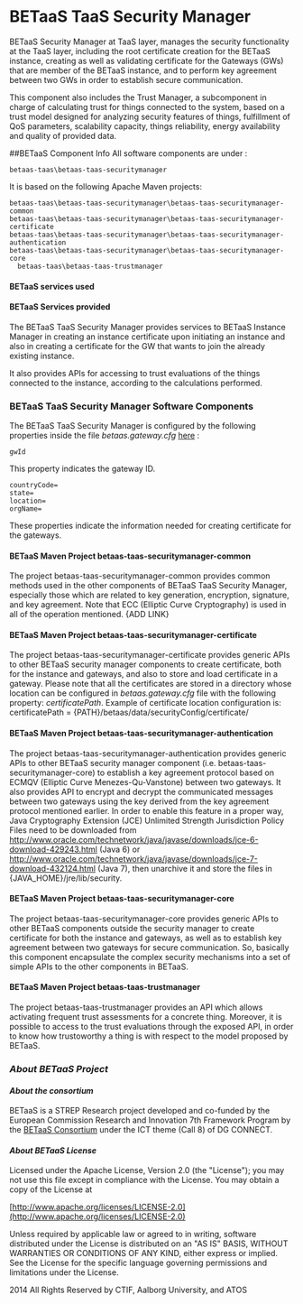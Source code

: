 **BETaaS TaaS Security Manager**
===============
BETaaS Security Manager at TaaS layer, manages the security functionality at the TaaS layer, including the root certificate creation for the BETaaS instance, creating as well as validating certificate for the Gateways (GWs) that are member of the BETaaS instance, and to perform key agreement between two GWs in order to establish secure communication.

This component also includes the Trust Manager, a subcomponent in charge of calculating trust for things connected to the system, based on a trust model designed for analyzing security features of things, fulfillment of QoS parameters, scalability capacity, things reliability, energy availability and quality of provided data.

##BETaaS Component Info
All software components are under : 

	betaas-taas\betaas-taas-securitymanager
    
It is based on the following Apache Maven projects:

  	betaas-taas\betaas-taas-securitymanager\betaas-taas-securitymanager-common
  	betaas-taas\betaas-taas-securitymanager\betaas-taas-securitymanager-certificate
  	betaas-taas\betaas-taas-securitymanager\betaas-taas-securitymanager-authentication
  	betaas-taas\betaas-taas-securitymanager\betaas-taas-securitymanager-core
      betaas-taas\betaas-taas-trustmanager
    
    
#### BETaaS services used

#### BETaaS Services provided
The BETaaS TaaS Security Manager provides services to BETaaS Instance Manager in creating an instance certificate upon initiating an instance and also in creating a certificate for the GW that wants to join the already existing instance. 

It also provides APIs for accessing to trust evaluations of the things connected to the instance, according to the calculations performed.

### BETaaS TaaS Security Manager Software Components
The BETaaS TaaS Security Manager is configured by the following properties inside the file *betaas.gateway.cfg* [here](/betaas-configuration/configuration/betaas.gateway.cfg) :
  
    gwId
This property indicates the gateway ID.
  
    countryCode=
    state=
    location=
    orgName=
   These properties indicate the information needed for creating certificate for the gateways.

#### BETaaS Maven Project betaas-taas-securitymanager-common

The project betaas-taas-securitymanager-common provides common methods used in the other components of BETaaS TaaS Security Manager, especially those which are related to key generation, encryption, signature, and key agreement. Note that ECC (Elliptic Curve Cryptography) is used in all of the operation mentioned.
{ADD LINK}

#### BETaaS Maven Project betaas-taas-securitymanager-certificate
The project betaas-taas-securitymanager-certificate provides generic APIs to other BETaaS security manager components to create certificate, both for the instance and gateways, and also to store and load certificate in a gateway. Please note that all the certificates are stored in a directory whose location can be configured in *betaas.gateway.cfg* file with the following property: *certificatePath*. Example of certificate location configuration is: 
	certificatePath = {PATH}/betaas/data/securityConfig/certificate/

#### BETaaS Maven Project betaas-taas-securitymanager-authentication
The project betaas-taas-securitymanager-authentication provides generic APIs to other BETaaS security manager component (i.e. betaas-taas-securitymanager-core) to establish a key agreement protocol based on ECMQV (Elliptic Curve Menezes-Qu-Vanstone) between two gateways. 
It also provides API to encrypt and decrypt the communicated messages between two gateways using the key derived from the key agreement protocol mentioned earlier. In order to enable this feature in a proper way, Java Cryptography Extension (JCE) Unlimited Strength Jurisdiction Policy Files need to be downloaded from http://www.oracle.com/technetwork/java/javase/downloads/jce-6-download-429243.html (Java 6) or http://www.oracle.com/technetwork/java/javase/downloads/jce-7-download-432124.html (Java 7), then unarchive it and store the files in {JAVA_HOME}/jre/lib/security.

#### BETaaS Maven Project betaas-taas-securitymanager-core
The project betaas-taas-securitymanager-core  provides generic APIs to other BETaaS components outside the security manager to create certificate for both the instance and gateways, as well as to establish key agreement between two gateways for secure communication. So, basically this component encapsulate the complex security mechanisms into a set of simple APIs to the other components in BETaaS.

#### BETaaS Maven Project betaas-taas-trustmanager
The project betaas-taas-trustmanager provides an API which allows activating frequent trust assessments for a concrete thing. Moreover, it is possible to access to the trust evaluations through the exposed API, in order to know how trustoworthy a thing is with respect to the model proposed by BETaaS.


### *About BETaaS Project*
#### *About the consortium*

BETaaS is a STREP Research project developed and co-funded by the European Commission Research and Innovation 7th Framework Program by the [BETaaS Consortium](http://www.betaas.eu/consortium.html#.VEeGuhZvAgk) under the ICT theme (Call 8) of DG CONNECT.

#### *About BETaaS License*

Licensed under the Apache License, Version 2.0 (the "License"); you may not use this file except in compliance with the License. You may obtain a copy of the License at

[http://www.apache.org/licenses/LICENSE-2.0](http://www.apache.org/licenses/LICENSE-2.0)

Unless required by applicable law or agreed to in writing, software  distributed under the License is distributed on an "AS IS" BASIS,  WITHOUT WARRANTIES OR CONDITIONS OF ANY KIND, either express or implied.  See the License for the specific language governing permissions and  limitations under the License.


2014 All Rights Reserved by CTIF, Aalborg University, and ATOS
